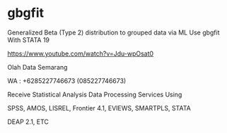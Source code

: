 # gbgfit
Generalized Beta (Type 2) distribution to grouped data via ML Use gbgfit With STATA 19

https://www.youtube.com/watch?v=Jdu-wpOsat0

Olah Data Semarang

WA : +6285227746673 (085227746673)

Receive Statistical Analysis Data Processing Services Using

SPSS, AMOS, LISREL, Frontier 4.1, EVIEWS, SMARTPLS, STATA

DEAP 2.1, ETC
